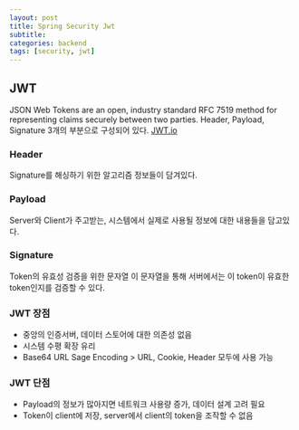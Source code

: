 ```yaml
---
layout: post
title: Spring Security Jwt
subtitle: 
categories: backend
tags: [security, jwt]
---
```

## JWT
JSON Web Tokens are an open, industry standard RFC 7519 method for representing claims securely between two parties.
Header, Payload, Signature 3개의 부분으로 구성되어 있다.
[JWT.io](https://jwt.io/)

### Header
Signature를 해싱하기 위한 알고리즘 정보들이 담겨있다.

### Payload
Server와 Client가 주고받는, 시스템에서 실제로 사용될 정보에 대한 내용들을 담고있다.

### Signature
Token의 유효성 검증을 위한 문자열
이 문자열을 통해 서버에서는 이 token이 유효한 token인지를 검증할 수 있다.

### JWT 장점
- 중앙의 인증서버, 데이터 스토어에 대한 의존성 없음
- 시스템 수평 확장 유리
- Base64 URL Sage Encoding > URL, Cookie, Header 모두에 사용 가능

### JWT 단점
- Payload의 정보가 많아지면 네트워크 사용량 증가, 데이터 설계 고려 필요
- Token이 client에 저장, server에서 client의 token을 조작할 수 없음